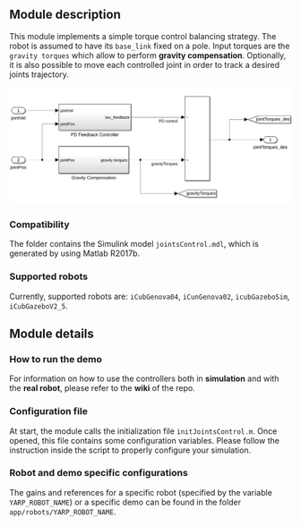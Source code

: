 ## Module description

This module implements a simple torque control balancing strategy. The robot is assumed to have its `base_link` fixed on a pole. Input torques are the `gravity torques` which allow to perform **gravity compensation**. Optionally, it is also possible to move each controlled joint in order to track a desired joints trajectory.

<img src="/doc/pics/jointControl.png" width="1800"> 

### Compatibility

The folder contains the Simulink model `jointsControl.mdl`, which is generated by using Matlab R2017b.

### Supported robots

Currently, supported robots are: `iCubGenova04`, `iCunGenova02`, `icubGazeboSim`, `iCubGazeboV2_5`.

## Module details

### How to run the demo

For information on how to use the controllers both in **simulation** and with the **real robot**, please refer to the **wiki** of the repo.

### Configuration file

At start, the module calls the initialization file `initJointsControl.m`. Once opened, this file contains some configuration variables. Please follow the instruction inside the script to properly configure your simulation.

### Robot and demo specific configurations

The gains and references for a specific robot (specified by the variable `YARP_ROBOT_NAME`) or a specific demo can be found in the folder `app/robots/YARP_ROBOT_NAME`.
